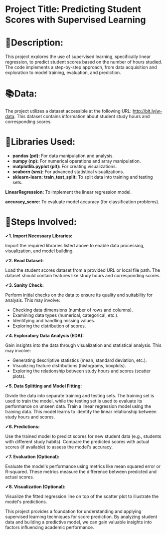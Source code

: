 # Project Title: Predicting Student Scores with Supervised Learning

# 🎈Description:

This project explores the use of supervised learning, specifically linear regression, to predict student scores based on the number of hours studied. The code implements a step-by-step approach, from data acquisition and exploration to model training, evaluation, and prediction.

# 📚Data:

The project utilizes a dataset accessible at the following URL: http://bit.ly/w-data. 
This dataset contains information about student study hours and corresponding scores.

# 🛒Libraries Used:

- **pandas (pd):** For data manipulation and analysis.
- **numpy (np):** For numerical operations and array manipulation.
- **matplotlib.pyplot (plt):** For creating visualizations.
- **seaborn (sns):** For advanced statistical visualizations.
- **sklearn-learn:**
**train_test_split:** To split data into training and testing sets.
  
**LinearRegression:** To implement the linear regression model.

**accuracy_score:** To evaluate model accuracy (for classification problems).

# 📍Steps Involved:

✔**1. Import Necessary Libraries:**

Import the required libraries listed above to enable data processing, visualization, and model building.

✔**2. Read Dataset:**

Load the student scores dataset from a provided URL or local file path. The dataset should contain features like study hours and corresponding scores.

✔**3. Sanity Check:**

Perform initial checks on the data to ensure its quality and suitability for analysis. This may involve:

- Checking data dimensions (number of rows and columns).
- Examining data types (numerical, categorical, etc.).
- Identifying and handling missing values.
- Exploring the distribution of scores.

✔**4. Exploratory Data Analysis (EDA):**

Gain insights into the data through visualization and statistical analysis. This may involve:

- Generating descriptive statistics (mean, standard deviation, etc.).
- Visualizing feature distributions (histograms, boxplots).
- Exploring the relationship between study hours and scores (scatter plots).

✔**5. Data Splitting and Model Fitting:**

Divide the data into separate training and testing sets. The training set is used to train the model, while the testing set is used to evaluate its performance on unseen data.
Train a linear regression model using the training data. This model learns to identify the linear relationship between study hours and scores.

✔**6. Predictions:**

Use the trained model to predict scores for new student data (e.g., students with different study habits).
Compare the predicted scores with actual scores (if available) to assess the model's accuracy.

✔**7. Evaluation (Optional):**

Evaluate the model's performance using metrics like mean squared error or R-squared. These metrics measure the difference between predicted and actual scores.

✔**8. Visualization (Optional):**

Visualize the fitted regression line on top of the scatter plot to illustrate the model's predictions.


This project provides a foundation for understanding and applying supervised learning techniques for score prediction. By analyzing student data and building a predictive model, we can gain valuable insights into factors influencing academic performance.

